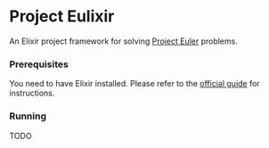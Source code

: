 # Project Eulixir

An Elixir project framework for solving [Project Euler](https://projecteuler.net/) problems.

### Prerequisites

You need to have Elixir installed. Please refer to the [official guide](http://elixir-lang.org/install.html) for instructions.

### Running

TODO
